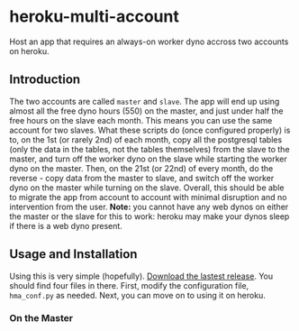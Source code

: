 # heroku-multi-account
Host an app that requires an always-on worker dyno accross two accounts on heroku.

## Introduction
The two accounts are called `master` and `slave`. The app will end up using almost all the free dyno hours (550) on the master, and just under half the free hours on the slave each month. This means you can use the same account for two slaves. What these scripts do (once configured properly) is to, on the 1st (or rarely 2nd) of each month, copy all the postgresql tables (only the data in the tables, not the tables themselves) from the slave to the master, and turn off the worker dyno on the slave while starting the worker dyno on the master. Then, on the 21st (or 22nd) of every month, do the reverse - copy data from the master to slave, and switch off the worker dyno on the master while turning on the slave.
Overall, this should be able to migrate the app from account to account with minimal disruption and no intervention from the user.
**Note:** you cannot have any web dynos on either the master or the slave for this to work: heroku may make your dynos sleep if there is a web dyno present.

## Usage and Installation
Using this is very simple (hopefully). [Download the lastest release](https://github.com/Lord-of-the-Galaxy/heroku-multi-account/releases). You should find four files in there. First, modify the configuration file, `hma_conf.py` as needed. Next, you can move on to using it on heroku.

### On the Master
